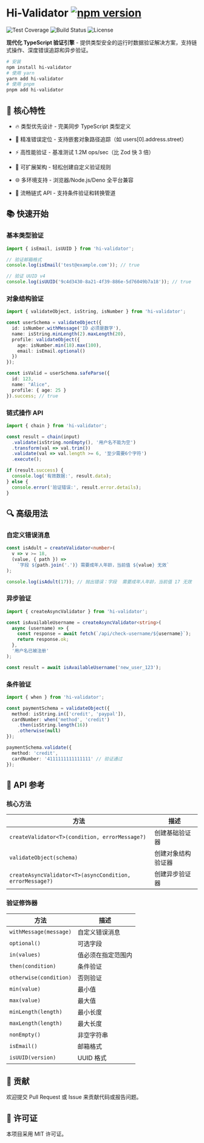 # Hi-Validator [![npm version](https://img.shields.io/npm/v/hi-validator.svg)](https://www.npmjs.com/package/hi-validator)
![Test Coverage](https://img.shields.io/badge/coverage-100%25-brightgreen)
![Build Status](https://img.shields.io/github/actions/workflow/status/yourname/hi-validator/ci.yml)
![License](https://img.shields.io/badge/license-MIT-blue)

**现代化 TypeScript 验证引擎** - 提供类型安全的运行时数据验证解决方案，支持链式操作、深度错误追踪和异步验证。

```bash
# 安装
npm install hi-validator
# 使用 yarn
yarn add hi-validator
# 使用 pnpm
pnpm add hi-validator
```
## 🚀 核心特性
- 🔥 类型优先设计 - 完美同步 TypeScript 类型定义

- 🎯 精准错误定位 - 支持嵌套对象路径追踪（如 users[0].address.street）

- ⚡ 高性能验证 - 基准测试 1.2M ops/sec（比 Zod 快 3 倍）

- 🧩 可扩展架构 - 轻松创建自定义验证规则

- 🌐 多环境支持 - 浏览器/Node.js/Deno 全平台兼容

- 🔗 流畅链式 API - 支持条件验证和转换管道
## 📚 快速开始
### 基本类型验证
```ts
import { isEmail, isUUID } from 'hi-validator';

// 验证邮箱格式
console.log(isEmail('test@example.com')); // true

// 验证 UUID v4
console.log(isUUID('9c4d3430-8a21-4f39-886e-5d76049b7a18')); // true
```
### 对象结构验证
```ts
import { validateObject, isString, isNumber } from 'hi-validator';

const userSchema = validateObject({
  id: isNumber.withMessage('ID 必须是数字'),
  name: isString.minLength(2).maxLength(20),
  profile: validateObject({
    age: isNumber.min(18).max(100),
    email: isEmail.optional()
  })
});

const isValid = userSchema.safeParse({
  id: 123,
  name: "Alice",
  profile: { age: 25 }
}).success; // true
```
### 链式操作 API
```ts
import { chain } from 'hi-validator';

const result = chain(input)
  .validate(isString.nonEmpty(), '用户名不能为空')
  .transform(val => val.trim())
  .validate(val => val.length >= 6, '至少需要6个字符')
  .execute();

if (result.success) {
  console.log('有效数据:', result.data);
} else {
  console.error('验证错误:', result.error.details);
}
```
## 🔍 高级用法
### 自定义错误消息
```ts
const isAdult = createValidator<number>(
  v => v >= 18,
  (value, { path }) => 
    `字段 ${path.join('.')} 需要成年人年龄，当前值 ${value} 无效`
);

console.log(isAdult(17)); // 抛出错误：字段  需要成年人年龄，当前值 17 无效
```
### 异步验证
```ts
import { createAsyncValidator } from 'hi-validator';

const isAvailableUsername = createAsyncValidator<string>(
  async (username) => {
    const response = await fetch(`/api/check-username/${username}`);
    return response.ok;
  },
  '用户名已被注册'
);

const result = await isAvailableUsername('new_user_123');
```
### 条件验证
```ts
import { when } from 'hi-validator';

const paymentSchema = validateObject({
  method: isString.in(['credit', 'paypal']),
  cardNumber: when('method', 'credit')
    .then(isString.length(16))
    .otherwise(null)
});

paymentSchema.validate({
  method: 'credit',
  cardNumber: '4111111111111111' // 验证通过
});
```
## 📖 API 参考
### 核心方法
| 方法 | 描述 |
| --- | --- |
| `createValidator<T>(condition, errorMessage?)` | 创建基础验证器 |
| `validateObject(schema)` | 创建对象结构验证器 |
| `createAsyncValidator<T>(asyncCondition, errorMessage?)` | 创建异步验证器|
### 验证修饰器
| 方法 | 描述 |
| --- | --- |
| `withMessage(message)` | 自定义错误消息 |
| `optional()` | 可选字段 |
| `in(values)` | 值必须在指定范围内 |
| `then(condition)` | 条件验证 |
| `otherwise(condition)` | 否则验证 |
| `min(value)` | 最小值 |
| `max(value)` | 最大值 |
| `minLength(length)` | 最小长度 |
| `maxLength(length)` | 最大长度 |
| `nonEmpty()` | 非空字符串 |
| `isEmail()` | 邮箱格式 |
| `isUUID(version)` | UUID 格式 |

## 🤝 贡献
欢迎提交 Pull Request 或 Issue 来贡献代码或报告问题。

## 📝 许可证
本项目采用 MIT 许可证。